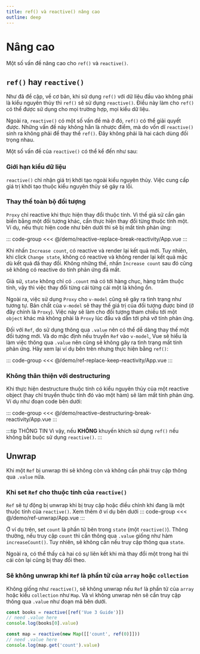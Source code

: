 ```yaml
---
title: ref() và reactive() nâng cao
outline: deep
---
```


# Nâng cao

Một số vấn đề nâng cao cho `ref()` và `reactive()`.

## `ref()` hay `reactive()`

Như đã đề cập, về cơ bản, khi sử dụng `ref()` với dữ liệu đầu vào không phải là kiểu nguyên thủy thì `ref()` sẽ sử dụng `reactive()`. Điều này làm cho `ref()` có thể được sử dụng cho mọi trường hợp, mọi kiểu dữ liệu.

Ngoài ra, `reactive()` có một số vấn đề mà ở đó, `ref()` có thể giải quyết được. Những vấn đề này không hẳn là nhược điểm, mà do vốn dĩ `reactive()` sinh ra không phải để thay thế `ref()`. Đây không phải là hai cách dùng đối trọng nhau.

Một số vấn đề của `reactive()` có thể kể đến như sau:

### Giới hạn kiểu dữ liệu

`reactive()` chỉ nhận giá trị khởi tạo ngoài kiểu nguyên thủy. Việc cung cấp giá trị khởi tạo thuộc kiểu nguyên thủy sẽ gây ra lỗi.

### Thay thế toàn bộ đối tượng

`Proxy` chỉ reactive khi thực hiện thay đổi thuộc tính. Vì thế giả sử cần gán biến bằng một đối tượng khác, cần thực hiện thay đổi từng thuộc tính một. Ví dụ, nếu thực hiện code như bên dưới thì sẽ bị mất tính phản ứng:

::: code-group
<<< @/demo/reactive-replace-break-reactivity/App.vue
:::

<DemoBlock>
<ReactiveReplaceBreakReactivity/>
</DemoBlock>

Khi nhấn `Increase count`, có reactive và render lại kết quả mới. Tuy nhiên, khi click `Change state`, không có reactive và không render lại kết quả mặc dù kết quả đã thay đổi. Không những thế, nhấn `Increase count` sau đó cũng sẽ không có reactive do tính phản ứng đã mất.

Giả sử, `state` không chỉ có `.count` mà có tới hàng chục, hàng trăm thuộc tính, vậy thì việc thay đổi từng cái từng cái một là không ổn. 

Ngoài ra, việc sử dụng `Proxy` cho `v-model` cũng sẽ gây ra tình trạng như tương tự. Bản chất của `v-model` sẽ thay thế giá trị của đối tượng được bind (ở đây chính là `Proxy`). Việc này sẽ làm cho đối tượng tham chiếu tới một `object` khác mà không phải là `Proxy` lúc đầu và dẫn tới phá vỡ tính phản ứng.

Đối với `Ref`, do sử dụng thông qua `.value` nên có thể dễ dàng thay thế một đối tượng mới. Và do mặc định nếu truyền `Ref` vào `v-model`, Vue sẽ hiểu là làm việc thông qua `.value` nên cũng sẽ không gây ra tình trạng mất tính phản ứng. Hãy xem lại ví dụ bên trên nhưng thực hiện bằng `ref()`:

::: code-group
<<< @/demo/ref-replace-keep-reactivity/App.vue
:::

<DemoBlock>
<RefReplaceKeepReactivity/>
</DemoBlock>


### Không thân thiện với destructuring

Khi thực hiện destructure thuộc tính có kiểu nguyên thủy của một reactive object (hay chỉ truyền thuộc tính đó vào một hàm) sẽ làm mất tính phản ứng. Ví dụ như đoạn code bên dưới:

::: code-group
<<< @/demo/reactive-destructuring-break-reactivity/App.vue
:::

<DemoBlock>
<ReactiveDestructuringBreakReactivity/>
</DemoBlock>

:::tip THÔNG TIN
Vì vậy, nếu **KHÔNG** khuyến khích sử dụng `ref()` nếu không bắt buộc sử dụng `reactive()`.
:::

## Unwrap

Khi một `Ref` bị unwrap thì sẽ không còn và không cần phải truy cập thông qua `.value` nữa.

### Khi set `Ref` cho thuộc tính của `reactive()`

`Ref` sẽ tự động bị unwrap khi bị truy cập hoặc điều chỉnh khi đang là một thuộc tính của `reactive()`. Xem thêm ở ví dụ bên dưới
::: code-group
<<< @/demo/ref-unwrap/App.vue
:::

<DemoBlock>
<RefUnwrap/>
</DemoBlock>

Ở ví dụ trên, set `count` là phần tử bên trong `state` (một `reactive()`). Thông thường, nếu truy cập `count` thì cần thông qua `.value` giống như hàm `increaseCount()`. Tuy nhiên, sẽ không cần nếu truy cập thông qua `state`.

Ngoài ra, có thể thấy cả hai có sự liên kết khi mà thay đổi một trong hai thì cái còn lại cũng bị thay đổi theo.

### Sẽ không unwrap khi `Ref` là phần tử của `array` hoặc `collection`

Không giống như `reactive()`, sẽ không unwrap nếu `Ref` là phần tử của `array` hoặc kiểu `collection` như `Map`. Và vì không unwrap nên sẽ cần truy cập thông qua `.value` như đoạn mã bên dưới.

```ts
const books = reactive([ref('Vue 3 Guide')])
// need .value here
console.log(books[0].value)

const map = reactive(new Map([['count', ref(0)]]))
// need .value here
console.log(map.get('count').value)
```

<script setup>
import {default as ReactiveReplaceBreakReactivity} from "../demo/reactive-replace-break-reactivity/App.vue";
import {default as RefReplaceKeepReactivity} from "../demo/ref-replace-keep-reactivity/App.vue";
import {default as ReactiveDestructuringBreakReactivity} from "../demo/reactive-destructuring-break-reactivity/App.vue";
import {default as RefUnwrap} from "../demo/ref-unwrap/App.vue";
</script>